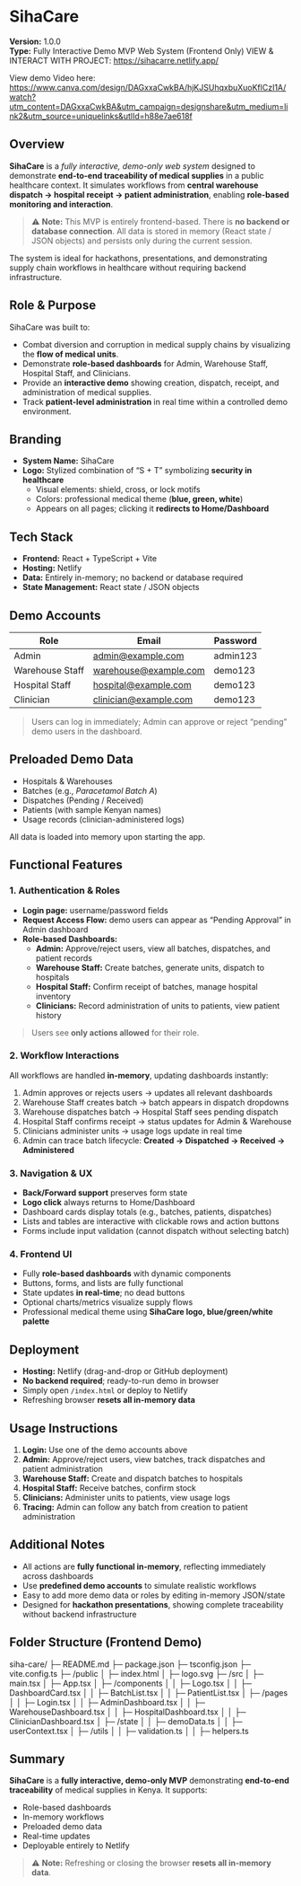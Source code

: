 # SihaCare

**Version:** 1.0.0  
**Type:** Fully Interactive Demo MVP Web System (Frontend Only)
VIEW & INTERACT WITH PROJECT: https://sihacarre.netlify.app/

View demo Video here: https://www.canva.com/design/DAGxxaCwkBA/hjKJSUhqxbuXuoKflCzI1A/watch?utm_content=DAGxxaCwkBA&utm_campaign=designshare&utm_medium=link2&utm_source=uniquelinks&utlId=h88e7ae618f

## Overview
**SihaCare** is a *fully interactive, demo-only web system* designed to demonstrate **end-to-end traceability of medical supplies** in a public healthcare context. It simulates workflows from **central warehouse dispatch → hospital receipt → patient administration**, enabling **role-based monitoring and interaction**.

> ⚠️ **Note:** This MVP is entirely frontend-based. There is **no backend or database connection**. All data is stored in memory (React state / JSON objects) and persists only during the current session.

The system is ideal for hackathons, presentations, and demonstrating supply chain workflows in healthcare without requiring backend infrastructure.

## Role & Purpose
SihaCare was built to:
- Combat diversion and corruption in medical supply chains by visualizing the **flow of medical units**.
- Demonstrate **role-based dashboards** for Admin, Warehouse Staff, Hospital Staff, and Clinicians.
- Provide an **interactive demo** showing creation, dispatch, receipt, and administration of medical supplies.
- Track **patient-level administration** in real time within a controlled demo environment.

## Branding
- **System Name:** SihaCare  
- **Logo:** Stylized combination of “S + T” symbolizing **security in healthcare**  
  - Visual elements: shield, cross, or lock motifs  
  - Colors: professional medical theme (**blue, green, white**)  
  - Appears on all pages; clicking it **redirects to Home/Dashboard**

## Tech Stack
- **Frontend:** React + TypeScript + Vite  
- **Hosting:** Netlify  
- **Data:** Entirely in-memory; no backend or database required  
- **State Management:** React state / JSON objects

## Demo Accounts

| Role              | Email                   | Password   |
|------------------|------------------------|------------|
| Admin             | admin@example.com       | admin123   |
| Warehouse Staff   | warehouse@example.com   | demo123    |
| Hospital Staff    | hospital@example.com    | demo123    |
| Clinician         | clinician@example.com   | demo123    |

> Users can log in immediately; Admin can approve or reject “pending” demo users in the dashboard.

## Preloaded Demo Data

- Hospitals & Warehouses  
- Batches (e.g., *Paracetamol Batch A*)  
- Dispatches (Pending / Received)  
- Patients (with sample Kenyan names)  
- Usage records (clinician-administered logs)

All data is loaded into memory upon starting the app.

## Functional Features

### 1. Authentication & Roles

- **Login page:** username/password fields  
- **Request Access Flow:** demo users can appear as “Pending Approval” in Admin dashboard  
- **Role-based Dashboards:**  
  - **Admin:** Approve/reject users, view all batches, dispatches, and patient records  
  - **Warehouse Staff:** Create batches, generate units, dispatch to hospitals  
  - **Hospital Staff:** Confirm receipt of batches, manage hospital inventory  
  - **Clinicians:** Record administration of units to patients, view patient history  

> Users see **only actions allowed** for their role.

### 2. Workflow Interactions
All workflows are handled **in-memory**, updating dashboards instantly:
1. Admin approves or rejects users → updates all relevant dashboards  
2. Warehouse Staff creates batch → batch appears in dispatch dropdowns  
3. Warehouse dispatches batch → Hospital Staff sees pending dispatch  
4. Hospital Staff confirms receipt → status updates for Admin & Warehouse  
5. Clinicians administer units → usage logs update in real time  
6. Admin can trace batch lifecycle: **Created → Dispatched → Received → Administered**

### 3. Navigation & UX
- **Back/Forward support** preserves form state  
- **Logo click** always returns to Home/Dashboard  
- Dashboard cards display totals (e.g., batches, patients, dispatches)  
- Lists and tables are interactive with clickable rows and action buttons  
- Forms include input validation (cannot dispatch without selecting batch)  

### 4. Frontend UI
- Fully **role-based dashboards** with dynamic components  
- Buttons, forms, and lists are fully functional  
- State updates **in real-time**; no dead buttons  
- Optional charts/metrics visualize supply flows  
- Professional medical theme using **SihaCare logo, blue/green/white palette**  

## Deployment
- **Hosting:** Netlify (drag-and-drop or GitHub deployment)  
- **No backend required**; ready-to-run demo in browser  
- Simply open `/index.html` or deploy to Netlify  
- Refreshing browser **resets all in-memory data**  

## Usage Instructions
1. **Login:** Use one of the demo accounts above  
2. **Admin:** Approve/reject users, view batches, track dispatches and patient administration  
3. **Warehouse Staff:** Create and dispatch batches to hospitals  
4. **Hospital Staff:** Receive batches, confirm stock  
5. **Clinicians:** Administer units to patients, view usage logs  
6. **Tracing:** Admin can follow any batch from creation to patient administration  

## Additional Notes
- All actions are **fully functional in-memory**, reflecting immediately across dashboards  
- Use **predefined demo accounts** to simulate realistic workflows  
- Easy to add more demo data or roles by editing in-memory JSON/state  
- Designed for **hackathon presentations**, showing complete traceability without backend infrastructure  

## Folder Structure (Frontend Demo)
siha-care/
├─ README.md
├─ package.json
├─ tsconfig.json
├─ vite.config.ts
├─ /public
│ ├─ index.html
│ ├─ logo.svg
├─ /src
│ ├─ main.tsx
│ ├─ App.tsx
│ ├─ /components
│ │ ├─ Logo.tsx
│ │ ├─ DashboardCard.tsx
│ │ ├─ BatchList.tsx
│ │ ├─ PatientList.tsx
│ ├─ /pages
│ │ ├─ Login.tsx
│ │ ├─ AdminDashboard.tsx
│ │ ├─ WarehouseDashboard.tsx
│ │ ├─ HospitalDashboard.tsx
│ │ ├─ ClinicianDashboard.tsx
│ ├─ /state
│ │ ├─ demoData.ts
│ │ ├─ userContext.tsx
│ ├─ /utils
│ │ ├─ validation.ts
│ │ ├─ helpers.ts

## Summary
**SihaCare** is a **fully interactive, demo-only MVP** demonstrating **end-to-end traceability** of medical supplies in Kenya. It supports:

- Role-based dashboards  
- In-memory workflows  
- Preloaded demo data  
- Real-time updates  
- Deployable entirely to Netlify  

> ⚠️ **Note:** Refreshing or closing the browser **resets all in-memory data**.

